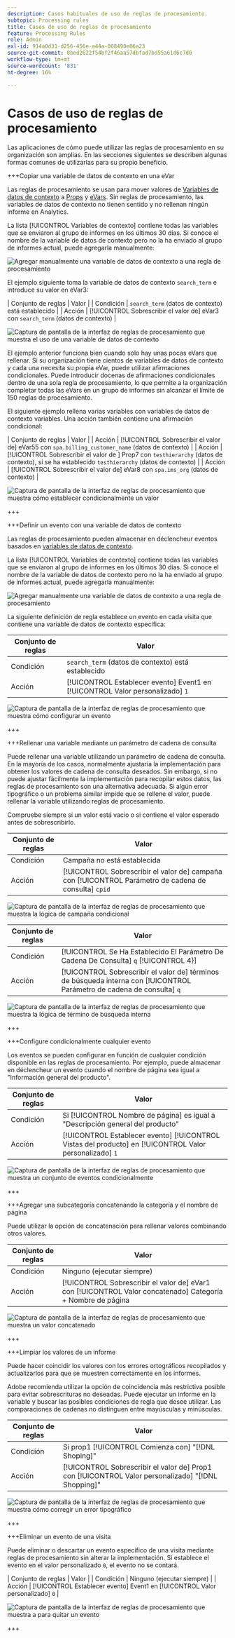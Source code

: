 ```yaml
---
description: Casos habituales de uso de reglas de procesamiento.
subtopic: Processing rules
title: Casos de uso de reglas de procesamiento
feature: Processing Rules
role: Admin
exl-id: 914a0d31-d256-456e-a44a-008490e86a23
source-git-commit: 0bed2622f54bf2f46aa57dbfad7bd55a61d6c7d0
workflow-type: tm+mt
source-wordcount: '831'
ht-degree: 16%

---
```


# Casos de uso de reglas de procesamiento

Las aplicaciones de cómo puede utilizar las reglas de procesamiento en su organización son amplias. En las secciones siguientes se describen algunas formas comunes de utilizarlas para su propio beneficio.

+++Copiar una variable de datos de contexto en una eVar

Las reglas de procesamiento se usan para mover valores de [Variables de datos de contexto](/help/implement/vars/page-vars/contextdata.md) a [Props](/help/components/dimensions/prop.md) y [eVars](/help/components/dimensions/evar.md). Sin reglas de procesamiento, las variables de datos de contexto no tienen sentido y no rellenan ningún informe en Analytics.

La lista [!UICONTROL Variables de contexto] contiene todas las variables que se enviaron al grupo de informes en los últimos 30 días. Si conoce el nombre de la variable de datos de contexto pero no la ha enviado al grupo de informes actual, puede agregarla manualmente:

![Agregar manualmente una variable de datos de contexto a una regla de procesamiento](assets/add-context-variable.png)

El ejemplo siguiente toma la variable de datos de contexto `search_term` e introduce su valor en eVar3:

| Conjunto de reglas | Valor |
| Condición | `search_term` (datos de contexto) está establecido |
| Acción | [!UICONTROL Sobrescribir el valor de] eVar3 con `search_term` (datos de contexto) |

![Captura de pantalla de la interfaz de reglas de procesamiento que muestra el uso de una variable de datos de contexto](assets/set-context-data.png)

El ejemplo anterior funciona bien cuando solo hay unas pocas eVars que rellenar. Si su organización tiene cientos de variables de datos de contexto y cada una necesita su propia eVar, puede utilizar afirmaciones condicionales. Puede introducir docenas de afirmaciones condicionales dentro de una sola regla de procesamiento, lo que permite a la organización completar todas las eVars en un grupo de informes sin alcanzar el límite de 150 reglas de procesamiento.

El siguiente ejemplo rellena varias variables con variables de datos de contexto variables. Una acción también contiene una afirmación condicional:

| Conjunto de reglas | Valor |
| Acción | [!UICONTROL Sobrescribir el valor de] eVar55 con `spa.billing_customer_name` (datos de contexto) |
| Acción | [!UICONTROL Sobrescribir el valor de &#x200B;] Prop7 con `testhierarchy` (datos de contexto), si se ha establecido `testhierarchy` (datos de contexto) |
| Acción | [!UICONTROL Sobrescribir el valor de] eVar8 con `spa.ims_org` (datos de contexto) |

![Captura de pantalla de la interfaz de reglas de procesamiento que muestra cómo establecer condicionalmente un valor](assets/add-conditional.png)

+++

+++Definir un evento con una variable de datos de contexto

Las reglas de procesamiento pueden almacenar en déclencheur eventos basados en [variables de datos de contexto](/help/implement/vars/page-vars/contextdata.md).

La lista [!UICONTROL Variables de contexto] contiene todas las variables que se enviaron al grupo de informes en los últimos 30 días. Si conoce el nombre de la variable de datos de contexto pero no la ha enviado al grupo de informes actual, puede agregarla manualmente:

![Agregar manualmente una variable de datos de contexto a una regla de procesamiento](assets/add-context-variable.png)

La siguiente definición de regla establece un evento en cada visita que contiene una variable de datos de contexto específica:

| Conjunto de reglas | Valor |
| --- | --- |
| Condición | `search_term` (datos de contexto) está establecido |
| Acción | [!UICONTROL Establecer evento] Event1 en [!UICONTROL Valor personalizado] `1` |

![Captura de pantalla de la interfaz de reglas de procesamiento que muestra cómo configurar un evento](assets/processing_rule_set_event.png)

+++

+++Rellenar una variable mediante un parámetro de cadena de consulta

Puede rellenar una variable utilizando un parámetro de cadena de consulta. En la mayoría de los casos, normalmente ajustaría la implementación para obtener los valores de cadena de consulta deseados. Sin embargo, si no puede ajustar fácilmente la implementación para recopilar estos datos, las reglas de procesamiento son una alternativa adecuada. Si algún error tipográfico o un problema similar impide que se rellene el valor, puede rellenar la variable utilizando reglas de procesamiento.

Compruebe siempre si un valor está vacío o si contiene el valor esperado antes de sobrescribirlo.

| Conjunto de reglas | Valor |
| --- | --- |
| Condición | Campaña no está establecida |
| Acción | [!UICONTROL Sobrescribir el valor de] campaña con [!UICONTROL Parámetro de cadena de consulta] `cpid` |

![Captura de pantalla de la interfaz de reglas de procesamiento que muestra la lógica de campaña condicional](assets/set-campaign-conditionally.png)

| Conjunto de reglas | Valor |
| --- | --- |
| Condición | [!UICONTROL Se Ha Establecido El Parámetro De Cadena De Consulta] `q` [!UICONTROL 4&rbrace;] |
| Acción | [!UICONTROL Sobrescribir el valor de] términos de búsqueda interna con [!UICONTROL Parámetro de cadena de consulta] `q` |

![Captura de pantalla de la interfaz de reglas de procesamiento que muestra la lógica de término de búsqueda interna](assets/populate-internal-search-terms.png)

+++

+++Configure condicionalmente cualquier evento

Los eventos se pueden configurar en función de cualquier condición disponible en las reglas de procesamiento. Por ejemplo, puede almacenar en déclencheur un evento cuando el nombre de página sea igual a &quot;Información general del producto&quot;.

| Conjunto de reglas | Valor |
| --- | --- |
| Condición | Si [!UICONTROL Nombre de página] es igual a &quot;Descripción general del producto&quot; |
| Acción | [!UICONTROL Establecer evento] [!UICONTROL Vistas del producto] en [!UICONTROL Valor personalizado] `1` |

![Captura de pantalla de la interfaz de reglas de procesamiento que muestra un conjunto de eventos condicionalmente](assets/set-product-view-event.png)

+++

+++Agregar una subcategoría concatenando la categoría y el nombre de página

Puede utilizar la opción de concatenación para rellenar valores combinando otros valores.

| Conjunto de reglas | Valor |
| --- | --- |
| Condición | Ninguno (ejecutar siempre) |
| Acción | [!UICONTROL Sobrescribir el valor de] eVar1 con [!UICONTROL Valor concatenado] Categoría + Nombre de página |

![Captura de pantalla de la interfaz de reglas de procesamiento que muestra un valor concatenado](assets/add-subcategory-using-concat.png)

+++

+++Limpiar los valores de un informe

Puede hacer coincidir los valores con los errores ortográficos recopilados y actualizarlos para que se muestren correctamente en los informes.

Adobe recomienda utilizar la opción de coincidencia más restrictiva posible para evitar sobrescrituras no deseadas. Puede ejecutar un informe en la variable y buscar las posibles condiciones de regla que desee utilizar. Las comparaciones de cadenas no distinguen entre mayúsculas y minúsculas.

| Conjunto de reglas | Valor |
| --- | --- |
| Condición | Si prop1 [!UICONTROL Comienza con] &quot;[!DNL Shoping]&quot; |
| Acción | [!UICONTROL Sobrescribir el valor de] Prop1 con [!UICONTROL Valor personalizado] &quot;[!DNL Shopping]&quot; |

![Captura de pantalla de la interfaz de reglas de procesamiento que muestra cómo corregir un error tipográfico](assets/clean-up-values-in-report.png)

+++

+++Eliminar un evento de una visita

Puede eliminar o descartar un evento específico de una visita mediante reglas de procesamiento sin alterar la implementación. Si establece el evento en el valor personalizado `0`, el evento no se contará.

| Conjunto de reglas | Valor |
| Condición | Ninguno (ejecutar siempre) |
| Acción | [!UICONTROL Establecer evento] Event1 en [!UICONTROL Valor personalizado] `0` |

![Captura de pantalla de la interfaz de reglas de procesamiento que muestra a para quitar un evento](assets/remove_event.png)

+++
